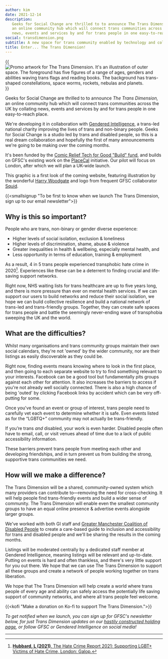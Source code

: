```yaml
---
author: kim
date: 2021-12-14
description:
   Geeks for Social Change are thrilled to to announce The Trans Dimension,
   an online community hub which will connect trans communities across the UK by collating
   news, events and services by and for trans people in one easy-to-reach place.
social: transdimension.png
subtitle: A new space for trans community enabled by technology and collaboration.
title: Enter... The Trans Dimension!
---
```


{{<image src="transdimension.png" alt="Promo artwork for The Trans Dimension. It's an illustration of outer space. The foreground has five figures of a range of ages, genders and abilities waving trans flags and reading books. The background has trans-shaped constellations, space worms, rockets, nebulas and planets.">}}

Geeks for Social Change are thrilled to to announce _The Trans Dimension,_ an online community hub which will connect trans communities across the UK by collating news, events and services by and for trans people in one easy-to-reach place.

We're developing it in collaboration with [Gendered Intelligence](http://genderedintelligence.co.uk/), a trans-led national charity improving the lives of trans and non-binary people. Geeks for Social Change is a studio led by trans and disabled people, so this is a real dream collaboration and hopefully the first of many announcements we're going to be making over the coming months.

It's been funded by the [Comic Relief Tech for Good "Build" fund](https://techforgoodhub.co.uk/build-fund-2021), and builds on GFSC's existing work on the [PlaceCal](https://placecal.org/) initiative. Our pilot will focus on London, after which we will plan a UK-wide launch.

This graphic is a first look of the coming website, featuring illustration by the wonderful [Harry Woodgate](https://www.harrywoodgate.com/) and logo from frequent GFSC collaborator [Squid](https://studiosquid.co.uk/).

{{<smallsignup "To be first to know when we launch The Trans Dimension, sign up to our email newsletter">}}

## Why is this so important?

People who are trans, non-binary or gender diverse experience:

-  Higher levels of social isolation, exclusion & loneliness
-  Higher levels of discrimination, shame, abuse & violence
-  Greater inequalities in health & wellbeing, especially mental health, and
-  Less opportunity in terms of education, training & employment

As a result, 4 in 5 trans people experienced transphobic hate crime in 2020[^galop]. Experiences like these can be a deterrent to finding crucial and life-saving support networks.

Right now, NHS waiting lists for trans healthcare are up to five years long, and there is more pressure than ever on mental health services. If we can support our users to build networks and reduce their social isolation, we hope we can build collective resilience and build a national network of trans-led and trans-friendly groups. Together, they can create safe spaces for trans people and battle the seemingly never-ending wave of transphobia sweeping the UK and the world.

## What are the difficulties?

Whilst many organisations and trans community groups maintain their own social calendars, they're not 'owned' by the wider community, nor are their listings as easily discoverable as they could be.

Right now, finding events means knowing where to look in the first place, and then going to each separate website to try to find something relevant to your interests. Facebook can be a good tool but fundamentally pits groups against each other for attention. It also increases the barriers to access if you're not already well socially connected. There is also a high chance of being 'outed' by clicking Facebook links by accident which can be very off-putting for some.

Once you've found an event or group of interest, trans people need to carefully vet each event to determine whether it is safe. Even events listed as for the “LGBTQ+” community may not actually be trans-friendly.

If you’re trans _and_ disabled, your work is even harder. Disabled people often have to email, call, or visit venues ahead of time due to a lack of public accessibility information.

These barriers prevent trans people from meeting each other and developing friendships, and in turn prevent us from building the strong, supportive trans communities we need.

## How will we make a difference?

The Trans Dimension will be a shared, community-owned system which many providers can contribute to—removing the need for cross-checking. It will help people find trans-friendly events and build a wider sense of community. The Trans Dimension will enable even the smallest community groups to have an equal online presence & advertise events alongside larger groups.

We've worked with both GI staff and [Greater Manchester Coalition of Disabled People](https://gmcdp.com/) to create a care-based guide to inclusion and accessibility for trans and disabled people and we'll be sharing the results in the coming months.

Listings will be moderated centrally by a dedicated staff member at Gendered Intelligence, meaning listings will be relevant and up-to-date. Putting on events is hard and often thankless, and there's very little support for you out there. We hope that we can use The Trans Dimension to support all these groups and create a network of people working together on trans liberation.

We hope that The Trans Dimension will help create a world where trans people of every age and ability can safely access the potentially life saving support of community networks, and where all trans people feel welcome.

{{<kofi "Make a donation on Ko-fi to support The Trans Dimension.">}}

_To get notified when we launch, you can sign up for GFSC's newsletter below, for just Trans Dimension updates on our [hastily constructed holding page](http://transdimension.uk/), or follow GFSC or Gendered Intelligence on social media!_

---

[^galop]: [**Hubbard, L (2021)**. The Hate Crime Report 2021: Supporting LGBT+ Victims of Hate Crime, London: Galop.](https://galop.org.uk/resource/hate-crime-report-2021/)
